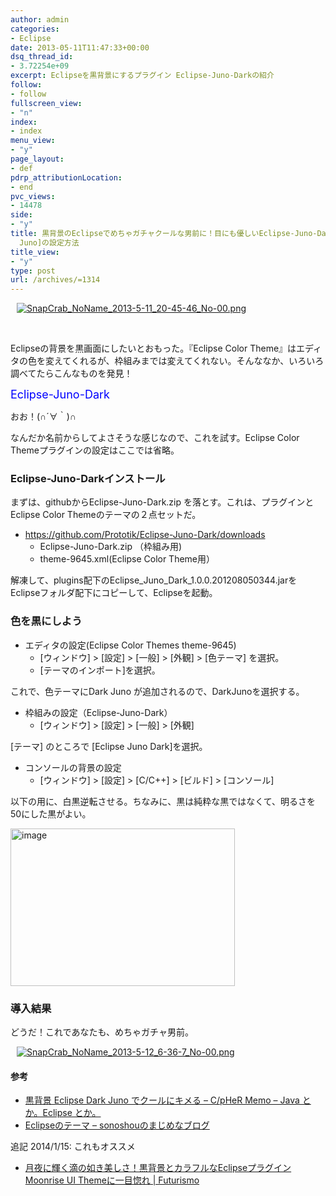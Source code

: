 ```yaml
---
author: admin
categories:
- Eclipse
date: 2013-05-11T11:47:33+00:00
dsq_thread_id:
- 3.72254e+09
excerpt: Eclipseを黒背景にするプラグイン Eclipse-Juno-Darkの紹介
follow:
- follow
fullscreen_view:
- "n"
index:
- index
menu_view:
- "y"
page_layout:
- def
pdrp_attributionLocation:
- end
pvc_views:
- 14478
side:
- "y"
title: 黒背景のEclipseでめちゃガチャクールな男前に！目にも優しいEclipse-Juno-DarkプラグインとEclipse Color Themeの[Dark
  Juno]の設定方法
title_view:
- "y"
type: post
url: /archives/=1314
---
```


<div id="scid:887EC618-8FBE-49a5-A908-2339AF2EC531:e05e3f72-2876-41e6-a038-ac0f896c0d37" class="wlWriterEditableSmartContent" style="float: none; margin: 0px; display: inline; padding: 0px 10px 0px 10px;">
  <a href="https://picasaweb.google.com/111104490436597119823/Futurismo?authkey=Gv1sRgCM-A3fCH6v_BOQ#5876686872802373922" target="_blank" rel="noopener noreferrer"><img style="border: none; padding: 0px; margin: 0px;" src="https://lh4.ggpht.com/-qJX5YuK3ypY/UY4vkyWWMSI/AAAAAAAAAQs/yW5lI-_iruE/SnapCrab_NoName_2013-5-11_20-45-46_No-00.png" alt="SnapCrab_NoName_2013-5-11_20-45-46_No-00.png" /></a>
</div>

&nbsp;

Eclipseの背景を黒画面にしたいとおもった。『Eclipse Color Theme』はエディタの色を変えてくれるが、枠組みまでは変えてくれない。そんななか、いろいろ調べてたらこんなものを発見！

<span style="color: #0000ff; font-size: large;">Eclipse-Juno-Dark </span>

おお！(∩´∀｀)∩

なんだか名前からしてよさそうな感じなので、これを試す。Eclipse Color Themeプラグインの設定はここでは省略。

### Eclipse-Juno-Darkインストール

まずは、githubからEclipse-Juno-Dark.zip を落とす。これは、プラグインとEclipse Color Themeのテーマの２点セットだ。

  * <https://github.com/Prototik/Eclipse-Juno-Dark/downloads> 
      * Eclipse-Juno-Dark.zip （枠組み用)
      * theme-9645.xml(Eclipse Color Theme用）

解凍して、plugins配下のEclipse\_Juno\_Dark_1.0.0.201208050344.jarをEclipseフォルダ配下にコピーして、Eclipseを起動。

### 色を黒にしよう

  * エディタの設定(Eclipse Color Themes theme-9645) 
      * [ウィンドウ] > [設定] > [一般] > [外観] > [色テーマ] を選択。
      * [テーマのインポート]を選択。

これで、色テーマにDark Juno が追加されるので、DarkJunoを選択する。

  * 枠組みの設定（Eclipse-Juno-Dark） 
      * [ウィンドウ] > [設定] > [一般] > [外観]

[テーマ] のところで [Eclipse Juno Dark]を選択。

  * コンソールの背景の設定 
      * [ウィンドウ] > [設定] > [C/C++] > [ビルド] > [コンソール]

以下の用に、白黒逆転させる。ちなみに、黒は純粋な黒ではなくて、明るさを50にした黒がよい。

[<img style="background-image: none; padding-top: 0px; padding-left: 0px; display: inline; padding-right: 0px; border: 0px;" title="image" src="https://hmi-me.ciao.jp/wordpress/wp-content/uploads/image_thumb100.png" alt="image" width="359" height="252" border="0" />][1]

### 導入結果

どうだ！これであなたも、めちゃガチャ男前。

<div id="scid:887EC618-8FBE-49a5-A908-2339AF2EC531:2160b8bb-847e-4403-86ab-a73c01193bb0" class="wlWriterEditableSmartContent" style="float: none; margin: 0px; display: inline; padding: 0px 10px 0px 10px;">
  <a href="https://picasaweb.google.com/111104490436597119823/Futurismo?authkey=Gv1sRgCM-A3fCH6v_BOQ#5876839198312794706" target="_blank" rel="noopener noreferrer"><img style="border: none; padding: 0px; margin: 0px;" src="https://lh6.ggpht.com/-LC4cZLpgAtQ/UY66HTGGilI/AAAAAAAAARE/Sy-ox546Bs4/SnapCrab_NoName_2013-5-12_6-36-7_No-00.png" alt="SnapCrab_NoName_2013-5-12_6-36-7_No-00.png" /></a>
</div>

#### 参考

  * [黒背景 Eclipse Dark Juno でクールにキメる &#8211; C/pHeR Memo &#8211; Java とか。Eclipse とか。][2]
  * [Eclipseのテーマ &#8211; sonoshouのまじめなブログ][3]

追記 2014/1/15: これもオススメ

  * [月夜に輝く滴の如き美しさ！黒背景とカラフルなEclipseプラグイン Moonrise UI Themeに一目惚れ | Futurismo][4]

 [1]: https://hmi-me.ciao.jp/wordpress/wp-content/uploads/image100.png
 [2]: https://d.hatena.ne.jp/cypher256/20120926/p1
 [3]: https://sonoshou.hatenablog.jp/entry/2012/12/03/172334
 [4]: https://futurismo.biz/archives/2152
